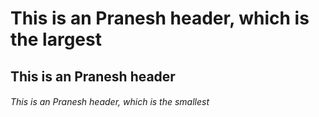 # This is an Pranesh header, which is the largest
## This is an Pranesh header
###### This is an Pranesh header, which is the smallest
